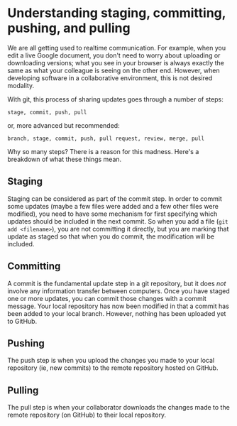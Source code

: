# Understanding staging, committing, pushing, and pulling

We are all getting used to realtime communication. For example, when you edit a live Google document, you don't need to worry about uploading or downloading versions; what you see in your browser is always exactly the same as what your colleague is seeing on the other end. However, when developing software in a collaborative environment, this is not desired modality.

With git, this process of sharing updates goes through a number of steps:

```
stage, commit, push, pull
```

or, more advanced but recommended:

```
branch, stage, commit, push, pull request, review, merge, pull
```

Why so many steps? There is a reason for this madness. Here's a breakdown of what these things mean.

## Staging

Staging can be considered as part of the commit step. In order to commit some updates (maybe a few files were added and a few other files were modified), you need to have some mechanism for first specifying which updates should be included in the next commit. So when you add a file (`git add <filename>`), you are not committing it directly, but you are marking that update as staged so that when you do commit, the modification will be included.

## Committing

A commit is the fundamental update step in a git repository, but it does *not* involve any information transfer between computers. Once you have staged one or more updates, you can commit those changes with a commit message. Your local repository has now been modified in that a commit has been added to your local branch. However, nothing has been uploaded yet to GitHub.

## Pushing

The push step is when you upload the changes you made to your local repository (ie, new commits) to the remote repository hosted on GitHub.

## Pulling

The pull step is when your collaborator downloads the changes made to the remote repository (on GitHub) to their local repository.
